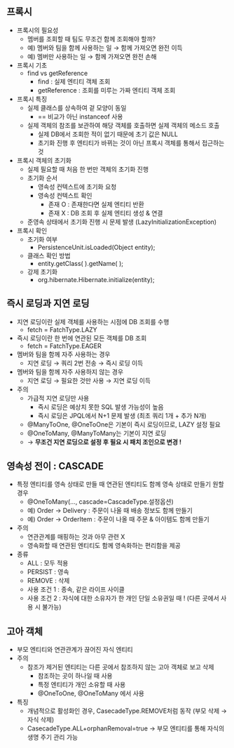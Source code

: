 ## 프록시

- 프록시의 필요성
    - 멤버를 조회할 때 팀도 무조건 함께 조회해야 할까?
    - 예) 멤버와 팀을 함께 사용하는 일 → 함께 가져오면 완전 이득
    - 예) 멤버만 사용하는 일 → 함께 가져오면 완전 손해
- 프록시 기초
    - find vs getReference
        - find : 실제 엔티티 객체 조회
        - getReference : 조회를 미루는 가짜 엔티티 객체 조회
- 프록시 특징
    - 실제 클래스를 상속하여 겉 모양이 동일
        - == 비교가 아닌 instanceof 사용
    - 실제 객체의 참조를 보관하여 해당 객체를 호출하면 실제 객체의 메소드 호출
        - 실제 DB에서 조회한 적이 없기 때문에 초기 값은 NULL
        - 초기화 진행 후 엔티티가 바뀌는 것이 아닌 프록시 객체를 통해서 접근하는 것
- 프록시 객체의 초기화
    - 실제 필요할 때 처음 한 번만 객체의 초기화 진행
    - 초기화 순서
        - 영속성 컨텍스트에 초기화 요청
        - 영속성 컨텍스트 확인
            - 존재 O : 존재한다면 실제 엔티티 반환
            - 존재 X : DB 조회 후 실제 엔티티 생성 & 연결
    - 준영속 상태에서 초기화 진행 시 문제 발생 (LazyInitializationException)
- 프록시 확인
    - 초기화 여부
        - PersistenceUnit.isLoaded(Object entity);
    - 클래스 확인 방법
        - entity.getClass( ).getName( );
    - 강제 초기화
        - org.hibernate.Hibernate.initialize(entity);

## 즉시 로딩과 지연 로딩

- 지연 로딩이란 실제 객체를 사용하는 시점에 DB 조회를 수행
    - fetch = FatchType.LAZY
- 즉시 로딩이란 한 번에 연관된 모든 객체를 DB 조회
    - fetch = FatchType.EAGER
- 멤버와 팀을 함께 자주 사용하는 경우
    - 지연 로딩 → 쿼리 2번 전송 → 즉시 로딩 이득
- 멤버와 팀을 함께 자주 사용하지 않는 경우
    - 지연 로딩 → 필요한 것만 사용 → 지연 로딩 이득
- 주의
    - 가급적 지연 로딩만 사용
        - 즉시 로딩은 예상치 못한 SQL 발생 가능성이 높음
        - 즉시 로딩은 JPQL에서 N+1 문제 발생 (최초 쿼리 1개 + 추가 N개)
    - @ManyToOne, @OneToOne은 기본이 즉시 로딩이므로, LAZY 설정 필요
    - @OneToMany, @ManyToMany는 기본이 지연 로딩
    - → **무조건 지연 로딩으로 설정 후 필요 시 패치 조인으로 변경 !**

## 영속성 전이 : CASCADE

- 특정 엔티티를 영속 상태로 만들 때 연관된 엔티티도 함께 영속 상태로 만들기 원할 경우
    - @OneToMany(…, cascade=CascadeType.설정옵션)
    - 예) Order → Delivery : 주문이 나올 때 배송 정보도 함께 만들기
    - 예) Order → OrderItem : 주문이 나올 때  주문 & 아이템도 함께 만들기
- 주의
    - 연관관계를 매핑하는 것과 아무 관련 X
    - 영속화할 때 연관된 엔티티도 함께 영속화하는 편리함을 제공
- 종류
    - ALL : 모두 적용
    - PERSIST : 영속
    - REMOVE : 삭제
    - 사용 조건 1 : 종속, 같은 라이프 사이클
    - 사용 조건 2 : 자식에 대한 소유자가 한 개인 단일 소유권일 때 ! (다른 곳에서 사용 시 불가능)

## 고아 객체

- 부모 엔티티와 연관관계가 끊어진 자식 엔티티
- 주의
    - 참조가 제거된 엔티티는 다른 곳에서 참조하지 않는 고아 객체로 보고 삭제
        - 참조하는 곳이 하나일 때 사용
        - 특정 엔티티가 개인 소유할 때 사용
        - @OneToOne, @OneToMany 에서 사용
- 특징
    - 개념적으로 활성화인 경우, CasecadeType.REMOVE처럼 동작 (부모 삭제 → 자식 삭제)
    - CasecadeType.ALL+orphanRemoval=true → 부모 엔티티를 통해 자식의 생명 주기 관리 가능